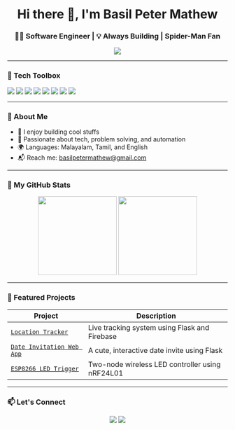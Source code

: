 <h1 align="center">Hi there 👋, I'm Basil Peter Mathew</h1>
<h3 align="center">🧑‍💻 Software Engineer | 💡 Always Building | Spider-Man Fan</h3>

<p align="center">
  <img src="https://readme-typing-svg.demolab.com/?lines=Creative+Developer;Python+%7C+Flask+%7C+SQL+Enthusiast;IoT+%26+Embedded+Explorer;Loves+Tech+%26+Spidey+Stuff!&center=true&width=500&height=45&color=F75C7E&vCenter=true&pause=1000" />
</p>

---

### 🧰 Tech Toolbox

<p align="left">
  <img src="https://img.shields.io/badge/Python-3776AB?style=for-the-badge&logo=python&logoColor=white"/>
  <img src="https://img.shields.io/badge/Graphic%20Designing-E535AB?style=for-the-badge&logo=adobecreativecloud&logoColor=white"/>
  <img src="https://img.shields.io/badge/Flask-000000?style=for-the-badge&logo=flask&logoColor=white"/>
  <img src="https://img.shields.io/badge/Firebase-ffca28?style=for-the-badge&logo=firebase&logoColor=black"/>
  <img src="https://img.shields.io/badge/SQL-003B57?style=for-the-badge&logo=postgresql&logoColor=white"/>
  <img src="https://img.shields.io/badge/DBMS-1F8ACB?style=for-the-badge"/>
  <img src="https://img.shields.io/badge/Data%20Science-F7931E?style=for-the-badge"/>
  <img src="https://img.shields.io/badge/Arduino-00979D?style=for-the-badge&logo=arduino&logoColor=white"/>
</p>

---

### 🌟 About Me

 
- 🧪 I enjoy building cool stuffs 
- 🧠 Passionate about tech, problem solving, and automation  
- 🌍 Languages: Malayalam, Tamil, and English  
- 📬 Reach me: basilpetermathew@gmail.com  

---

### 🚀 My GitHub Stats

<p align="center">
  <img src="https://github-readme-stats.vercel.app/api?username=peter00123&show_icons=true&hide=prs,issues,contribs&count_private=true&theme=tokyonight&custom_title=Total%20Commits%20Made" height="180px"/>
  <img src="https://github-readme-streak-stats.herokuapp.com/?user=peter00123&theme=tokyonight" height="180px"/>
</p>

---

### 🎯 Featured Projects

| Project | Description |
|--------|-------------|
| [`Location Tracker`](https://github.com/peter00123/location-tracker) | Live tracking system using Flask and Firebase |
| [`Date Invitation Web App`](https://github.com/peter00123/ask-them-out) | A cute, interactive date invite using Flask |
| [`ESP8266 LED Trigger`](#) | Two-node wireless LED controller using nRF24L01 |

---

### 📫 Let's Connect

<p align="center">
  <a href="mailto:basilpetermathew@gmail.com"><img src="https://img.shields.io/badge/Gmail-D14836?style=for-the-badge&logo=gmail&logoColor=white"/></a>
  <a href="https://github.com/peter00123"><img src="https://img.shields.io/badge/GitHub-100000?style=for-the-badge&logo=github&logoColor=white"/></a>
</p>
